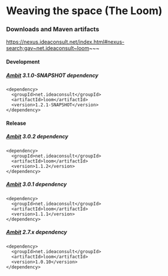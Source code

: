 # Weaving the space (The Loom)

### Downloads and Maven artifacts

 https://nexus.ideaconsult.net/index.html#nexus-search;gav~net.ideaconsult~loom~~~
 
#### Development 
##### [Ambit](http://ambit.sf.net) 3.1.0-SNAPSHOT dependency
````
<dependency>
  <groupId>net.ideaconsult</groupId>
  <artifactId>loom</artifactId>
  <version>1.2.1-SNAPSHOT</version>
</dependency>
````

#### Release

##### [Ambit](http://ambit.sf.net) 3.0.2 dependency
````
<dependency>
  <groupId>net.ideaconsult</groupId>
  <artifactId>loom</artifactId>
  <version>1.1.2</version>
</dependency>
````

##### [Ambit](http://ambit.sf.net) 3.0.1 dependency
````
<dependency>
  <groupId>net.ideaconsult</groupId>
  <artifactId>loom</artifactId>
  <version>1.1.1</version>
</dependency>
````

##### [Ambit](http://ambit.sf.net) 2.7.x dependency
````
<dependency>
  <groupId>net.ideaconsult</groupId>
  <artifactId>loom</artifactId>
  <version>1.0.10</version>
</dependency>
````
